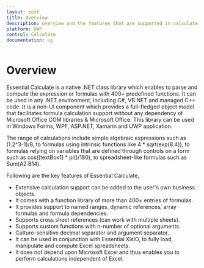 ```yaml
---
layout: post
title: Overview
description: overview and the features that are supported in calculate
platform: UWP
control: Calculate
documentation: ug
---
```


# Overview

Essential Calculate is a native .NET class library which enables to parse and compute the expression or formulas with 400+ predefined functions. It can be used in any .NET environment, including C#, VB.NET and managed C++ code.
It is a non-UI component which provides a full-fledged object model that facilitates formula calculation support without any dependency of Microsoft Office COM libraries & Microsoft Office. This library can be used in Windows Forms, WPF, ASP.NET, Xamarin and UWP application.

The range of calculations include simple algebraic expressions such as (1.2^3-1)/8, to formulas using intrinsic functions like 4 * sqrt(exp(8.4)), to formulas relying on variables that are defined through controls on a form such as cos([textBox1] * pi()/180), to spreadsheet-like formulas 
such as Sum(A2:B14). 

Following are the key features of Essential Calculate,

* Extensive calculation support can be added to the user's own business objects.
* It comes with a function library of more than 400+ entries of formulas.
* It provides support to named ranges, dynamic references, array formulas and formula dependencies.
* Supports cross sheet references (can work with multiple sheets).
* Supports custom functions with n-number of optional arguments.
* Culture-sensitive decimal separator and argument separator.
* It can be used in conjunction with Essential XlsIO, to fully load, manipulate and compute Excel spreadsheets.
* It does not depend upon Microsoft Excel and thus enables you to perform calculations independent of Excel.